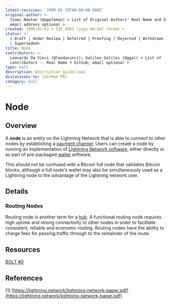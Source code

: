 ```yaml
---
latest-revision: '1999-01-29T00:00:00.000Z'
original-author: >-
  Isaac Newton (@appleman) < List of Original Authors' Real Name and Github;
  email address optional >
created: 1999-01-01 < ISO 8601 (yyyy-mm-dd) format >
status: >-
  < Draft | Under Review | Deferred | Proofing | Rejected | Withdrawn | Accepted
  | Superseded>
title: Node
contributors: >-
  Leonardo Da Vinci (@leodavinci); Galileo Galilei (@ggal) < List of
  contributors -- Real Name + Github; email optional >
type: null
description: Description guidelines
discussions-to: (GitHub PR)
category: null
---
```


# Node

## Overview

A **node** is an entity on the Lightning Network that is able to connect to other nodes by establishing a [payment channel](payment-channel.md). Users can create a node by running an implementation of [Lightning Network software](../lightning-software/implementations-of-lightning-network.md), either directly or as part of pre-packaged [wallet](../lightning-software/wallet/) software. 

This should not be confused with a Bitcoin full node that validates Bitcoin blocks, although a full node's wallet may also be simultaneously used as a Lightning node to the advantage of the Lightning network user.

## Details

### Routing Nodes

Routing node is another term for a [hub](hub.md). A functional routing node requires high uptime and strong connectivity to other nodes in order to facilitate consistent, reliable and economic routing. Routing nodes have the ability to charge fees for passing traffic through to the remainder of the route. 

## Resources

[BOLT \#0](https://github.com/lightningnetwork/lightning-rfc/blob/master/00-introduction.md)

## References

\[1\] [https://lightning.network/lightning-network-paper.pdf](https://lightning.network/lightning-network-paper.pdf)

